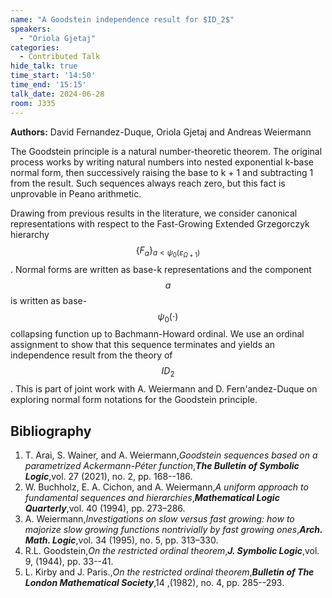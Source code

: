 ```yaml
---
name: "A Goodstein independence result for $ID_2$"
speakers:
  - "Oriola Gjetaj"
categories:
  - Contributed Talk
hide_talk: true
time_start: '14:50'
time_end: '15:15'
talk_date: 2024-06-28
room: J335
---
```


**Authors:** David Fernandez-Duque, Oriola Gjetaj and Andreas Weiermann












The Goodstein principle is a natural number-theoretic theorem. The original process works by writing natural numbers into nested exponential k-base normal form, then successively raising the base to k + 1 and subtracting 1 from the result. Such sequences always reach zero, but this fact is unprovable in Peano arithmetic.   

Drawing from previous results in the literature, we consider canonical representations with respect to the Fast-Growing Extended Grzegorczyk hierarchy 
$$\{F_{a}\}_{a<\psi_0(\varepsilon_{\Omega+1})}$$. Normal forms are written as base-k representations and the component $$a$$ is written as base-$$\psi_0(\cdot)$$ collapsing function up to Bachmann-Howard ordinal. We use an ordinal assignment to show that this sequence terminates and yields an independence result from the theory of $$ID_2$$.
This is part of joint work with A. Weiermann and D. Fern\'andez-Duque on exploring normal form notations for the Goodstein principle.


## Bibliography











1. T. Arai, S. Wainer, and A. Weiermann,_Goodstein sequences based on a parametrized Ackermann-Péter function_,**_The Bulletin of Symbolic Logic_**,vol. 27 (2021), no. 2, pp. 168--186.
2. W. Buchholz, E. A. Cichon, and A. Weiermann,_A uniform approach to fundamental sequences and hierarchies_,**_Mathematical Logic Quarterly_**,vol. 40 (1994), pp. 273–286.
3. A. Weiermann,_Investigations on slow versus fast growing: how to majorize slow growing functions nontrivially by fast growing ones_,**_Arch. Math. Logic_**,vol. 34 (1995), no. 5, pp. 313–330.
4. R.L. Goodstein,_On the restricted ordinal theorem_,**_J. Symbolic Logic_**,vol. 9,  (1944),  pp. 33--41. 
5. L. Kirby and J. Paris.,_On the restricted ordinal theorem_,**_Bulletin of The London Mathematical Society_**,14 ,(1982), no. 4, pp. 285--293. 






